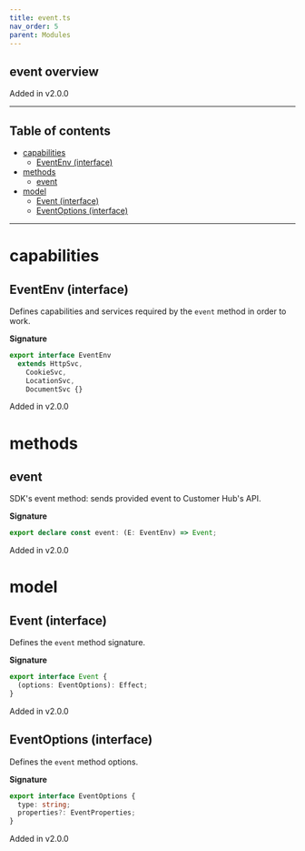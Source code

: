 ```yaml
---
title: event.ts
nav_order: 5
parent: Modules
---
```


## event overview

Added in v2.0.0

---

<h2 class="text-delta">Table of contents</h2>

- [capabilities](#capabilities)
  - [EventEnv (interface)](#eventenv-interface)
- [methods](#methods)
  - [event](#event)
- [model](#model)
  - [Event (interface)](#event-interface)
  - [EventOptions (interface)](#eventoptions-interface)

---

# capabilities

## EventEnv (interface)

Defines capabilities and services required by the `event` method in order to work.

**Signature**

```ts
export interface EventEnv
  extends HttpSvc,
    CookieSvc,
    LocationSvc,
    DocumentSvc {}
```

Added in v2.0.0

# methods

## event

SDK's event method: sends provided event to Customer Hub's API.

**Signature**

```ts
export declare const event: (E: EventEnv) => Event;
```

Added in v2.0.0

# model

## Event (interface)

Defines the `event` method signature.

**Signature**

```ts
export interface Event {
  (options: EventOptions): Effect;
}
```

Added in v2.0.0

## EventOptions (interface)

Defines the `event` method options.

**Signature**

```ts
export interface EventOptions {
  type: string;
  properties?: EventProperties;
}
```

Added in v2.0.0
